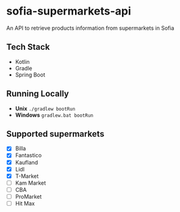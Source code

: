 # sofia-supermarkets-api
An API to retrieve products information from supermarkets in Sofia

## Tech Stack
* Kotlin
* Gradle  
* Spring Boot

## Running Locally
* **Unix** `./gradlew bootRun`
* **Windows** `gradlew.bat bootRun`

## Supported supermarkets

- [x] Billa
- [x] Fantastico
- [x] Kaufland
- [x] Lidl
- [x] T-Market
- [ ] Kam Market
- [ ] CBA
- [ ] ProMarket
- [ ] Hit Max
